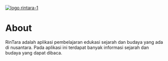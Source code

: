 

[![logo rintara-1](https://github.com/FaizaAdzra03/Capstone_Project---RinTara/assets/90081266/c7429273-4022-46f0-aeb7-46a5b8b0d4db)](https://rintara.vercel.app/)


# About 
RinTara adalah aplikasi pembelajaran edukasi sejarah dan budaya yang ada di nusantara. Pada aplikasi ini terdapat banyak informasi sejarah dan budaya yang dapat dibaca.
